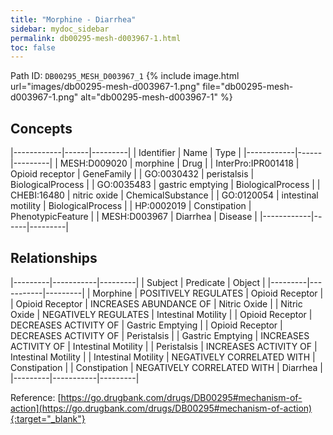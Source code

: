 ```yaml
---
title: "Morphine - Diarrhea"
sidebar: mydoc_sidebar
permalink: db00295-mesh-d003967-1.html
toc: false 
---
```



Path ID: `DB00295_MESH_D003967_1`
{% include image.html url="images/db00295-mesh-d003967-1.png" file="db00295-mesh-d003967-1.png" alt="db00295-mesh-d003967-1" %}

## Concepts

|------------|------|---------|
| Identifier | Name | Type    |
|------------|------|---------|
| MESH:D009020 | morphine | Drug |
| InterPro:IPR001418 | Opioid receptor | GeneFamily |
| GO:0030432 | peristalsis | BiologicalProcess |
| GO:0035483 | gastric emptying | BiologicalProcess |
| CHEBI:16480 | nitric oxide | ChemicalSubstance |
| GO:0120054 | intestinal motility | BiologicalProcess |
| HP:0002019 | Constipation | PhenotypicFeature |
| MESH:D003967 | Diarrhea | Disease |
|------------|------|---------|

## Relationships

|---------|-----------|---------|
| Subject | Predicate | Object  |
|---------|-----------|---------|
| Morphine | POSITIVELY REGULATES | Opioid Receptor |
| Opioid Receptor | INCREASES ABUNDANCE OF | Nitric Oxide |
| Nitric Oxide | NEGATIVELY REGULATES | Intestinal Motility |
| Opioid Receptor | DECREASES ACTIVITY OF | Gastric Emptying |
| Opioid Receptor | DECREASES ACTIVITY OF | Peristalsis |
| Gastric Emptying | INCREASES ACTIVITY OF | Intestinal Motility |
| Peristalsis | INCREASES ACTIVITY OF | Intestinal Motility |
| Intestinal Motility | NEGATIVELY CORRELATED WITH | Constipation |
| Constipation | NEGATIVELY CORRELATED WITH | Diarrhea |
|---------|-----------|---------|

Reference: [https://go.drugbank.com/drugs/DB00295#mechanism-of-action](https://go.drugbank.com/drugs/DB00295#mechanism-of-action){:target="_blank"}